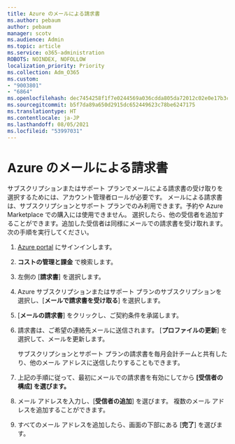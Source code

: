 ```yaml
---
title: Azure のメールによる請求書
ms.author: pebaum
author: pebaum
manager: scotv
ms.audience: Admin
ms.topic: article
ms.service: o365-administration
ROBOTS: NOINDEX, NOFOLLOW
localization_priority: Priority
ms.collection: Adm_O365
ms.custom:
- "9003801"
- "6864"
ms.openlocfilehash: dec7454258f1f7e0244569a036cdda805da72012c02e0e17b3c1d192f0a2639e
ms.sourcegitcommit: b5f7da89a650d2915dc652449623c78be6247175
ms.translationtype: HT
ms.contentlocale: ja-JP
ms.lasthandoff: 08/05/2021
ms.locfileid: "53997031"
---
```

# <a name="azure-email-invoicing"></a>Azure のメールによる請求書

サブスクリプションまたはサポート プランでメールによる請求書の受け取りを選択するためには、アカウント管理者ロールが必要です。 メールによる請求書は、サブスクリプションとサポート プランでのみ利用できます。予約や Azure Marketplace での購入には使用できません。 選択したら、他の受信者を追加することができます。追加した受信者は同様にメールでの請求書を受け取れます。 次の手順を実行してください。

1. [Azure portal](https://portal.azure.com/) にサインインします。
2. **コストの管理と課金** で検索します。
3. 左側の [**請求書**] を選択します。
4. Azure サブスクリプションまたはサポート プランのサブスクリプションを選択し、[**メールで請求書を受け取る**] を選択します。
5. [**メールの請求書**] をクリックし、ご契約条件を承諾します。
6. 請求書は、ご希望の連絡先メールに送信されます。 [**プロファイルの更新**] を選択して、メールを更新します。  

    サブスクリプションとサポート プランの請求書を毎月会計チームと共有したり、他のメール アドレスに送信したりすることもできます。  

7. 上記の手順に従って、最初にメールでの請求書を有効にしてから **[受信者の構成] を選びます。**
8. メール アドレスを入力し、[**受信者の追加**] を選びます。 複数のメール アドレスを追加することができます。
9. すべてのメール アドレスを追加したら、画面の下部にある [**完了**] を選びます。
